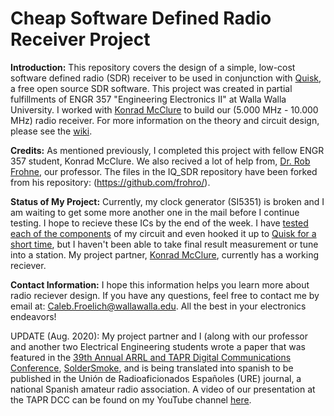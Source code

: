# Cheap Software Defined Radio Receiver Project

**Introduction:** This repository covers the design of a simple, low-cost software defined radio (SDR) receiver to be used in conjunction with [Quisk](https://james.ahlstrom.name/quisk/), a free open source SDR software. This project was created in partial fulfillments of ENGR 357 "Engineering Electronics II" at Walla Walla University. I worked with [Konrad McClure](https://github.com/KonradMcClure) to build our (5.000 MHz - 10.000 MHz) radio receiver. For more information on the theory and circuit design, please see the [wiki](https://github.com/froeca/Software-Defined-Radio/wiki).

**Credits:** As mentioned previously, I completed this project with fellow ENGR 357 student, Konrad McClure. We also recived a lot of help from, [Dr. Rob Frohne](https://github.com/frohro/), our professor. The files in the IQ_SDR repository have been forked from his repository: (https://github.com/frohro/). 

**Status of My Project:** Currently, my clock generator (SI5351) is broken and I am waiting to get some more another one in the mail before I continue testing. I hope to recieve these ICs by the end of the week. I have [tested each of the components](https://github.com/froeca/Software-Defined-Radio/wiki/5.-Construction-and-Testing#testing) of my circuit and even hooked it up to [Quisk for a short time](https://github.com/froeca/Software-Defined-Radio/blob/master/Images/quisk_clip.MOV), but I haven't been able to take final result measurement or tune into a station. My project partner, [Konrad McClure](https://github.com/KonradMcClure), currently has a working reciever.

**Contact Information:** I hope this information helps you learn more about radio reciever design. If you have any questions, feel free to contact me by email at: Caleb.Froelich@wallawalla.edu. All the best in your electronics endeavors!

UPDATE (Aug. 2020): My project partner and I (along with our professor and another two Electrical Engineering students wrote a paper that was featured in the [39th Annual ARRL and TAPR Digital Communications Conference](https://tapr.org/papers-of-the-2020-arrl-tapr-digital-communications-conference-dcc/), [SolderSmoke](http://soldersmoke.blogspot.com/2020/09/mixer-insights-using-propellers-and.html), and is being translated into spanish to be published in the Unión de Radioaficionados Españoles (URE) journal, a national Spanish amateur radio association. A video of our presentation at the TAPR DCC can be found on my YouTube channel [here](https://www.youtube.com/watch?v=UoL1Qzaw2H0&t=217s).
